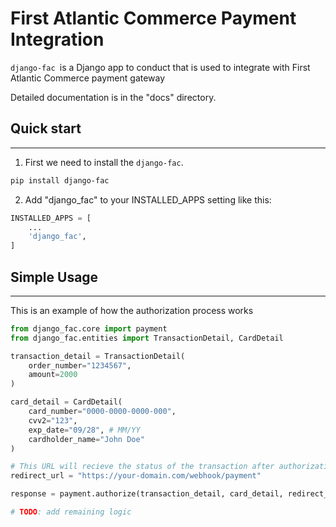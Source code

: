 
# First Atlantic Commerce Payment Integration


`django-fac `is a Django app to conduct that is used to integrate with First Atlantic Commerce payment gateway

Detailed documentation is in the "docs" directory.

## Quick start
---

1. First we need to install the `django-fac`.
```bash
pip install django-fac
```

2. Add "django_fac" to your INSTALLED_APPS setting like this:

```python
INSTALLED_APPS = [
    ...
    'django_fac',
]
```


## Simple Usage
---

This is an example of how the authorization process works
```python
from django_fac.core import payment
from django_fac.entities import TransactionDetail, CardDetail

transaction_detail = TransactionDetail(
    order_number="1234567",
    amount=2000
)

card_detail = CardDetail(
    card_number="0000-0000-0000-000", 
    cvv2="123", 
    exp_date="09/28", # MM/YY
    cardholder_name="John Doe"
)

# This URL will recieve the status of the transaction after authorization
redirect_url = "https://your-domain.com/webhook/payment"

response = payment.authorize(transaction_detail, card_detail, redirect_url)

# TODO: add remaining logic
```
